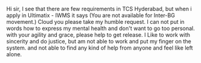 Hi sir, 
I see that there are few requirements in TCS Hyderabad, but when i apply in Ultimatix - IWMS it says (You are not available for Inter-BG movement.) 
Cloud you please take my humble request. I can not put in words how to express my mental health and don't want to go too personal. with your agility and grace, please help to get release. I Like to work with sincerity and do justice, but am not able to work and put my finger on the system. and not able to find any kind of help from anyone and feel like left alone. 
